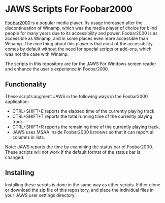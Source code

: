 # JAWS Scripts For Foobar2000
[Foobar2000](https://www.foobar2000.org) is a popular media player. Its usage increased after the discontinuation of Winamp, which was the media player of choice for blind people for many years due to its accessibility and power. Foobar2000 is as accessible as Winamp, and in some places even more accessible than Winamp. The nice thing about this player is that most of the accessibility comes by default without the need for special scripts or add-ons, which was not the case with Winamp.

The scripts in this repository are for the JAWS For Windows screen reader and enhance the user's experience in Foobar2000.

## Functionality
These scripts augment JAWS in the following ways in the Foobar2000 application:
- CTRL+SHIFT+E reports the elapsed time of the currently playing track.
- CTRL+SHIFT+T reports the total running time of the currently playing track.
- CTRL+SHIFT+R reports the remaining time of the currently playing track.
- JAWS uses MSAA inside Foobar2000 listviews so that it can report all columns in lists.

Note: JAWS reports the time by examining the status bar of Foobar2000. These scripts will not work if the default format of the status bar is changed.

## Installing
Installing these scripts is done in the same way as other scripts. Either clone or download the zip file of this repository, and place the individual files in your JAWS user settings directory.